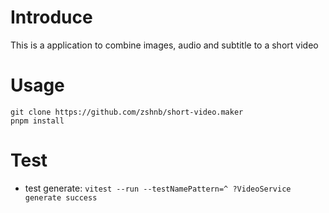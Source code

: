 # Introduce
This is a application to combine images, audio and subtitle to a short video

# Usage
```shell
git clone https://github.com/zshnb/short-video.maker
pnpm install
```

# Test

- test generate: `vitest --run --testNamePattern=^ ?VideoService generate success`